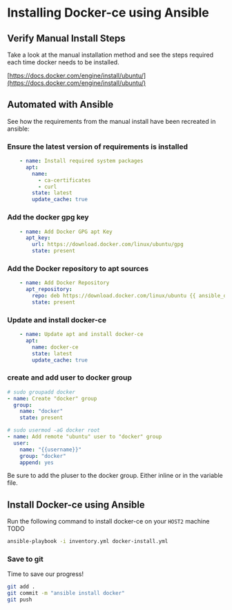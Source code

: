 # Installing Docker-ce using Ansible

## Verify Manual Install Steps

Take a look at the manual installation method and see the steps required each time docker needs to be installed.

[https://docs.docker.com/engine/install/ubuntu/](https://docs.docker.com/engine/install/ubuntu/)

## Automated with Ansible

See how the requirements from the manual install have been recreated in ansible:


### Ensure the latest version of requirements is installed
```yml
    - name: Install required system packages
      apt:
        name:
          - ca-certificates
          - curl
        state: latest
        update_cache: true
```
### Add the docker gpg key
```yml
    - name: Add Docker GPG apt Key
      apt_key:
        url: https://download.docker.com/linux/ubuntu/gpg
        state: present
```
### Add the Docker repository to apt sources
```yml
    - name: Add Docker Repository
      apt_repository:
        repo: deb https://download.docker.com/linux/ubuntu {{ ansible_distribution_release }} stable
        state: present
```
### Update and install docker-ce
```yml
    - name: Update apt and install docker-ce
      apt:
        name: docker-ce
        state: latest
        update_cache: true
```
### create and add user to docker group
```yml
# sudo groupadd docker
- name: Create "docker" group
  group:
    name: "docker"
    state: present

# sudo usermod -aG docker root
- name: Add remote "ubuntu" user to "docker" group
  user:
    name: "{{username}}"
    group: "docker"
    append: yes
```
Be sure to add the pluser to the docker group. Either inline or in the variable file.
## Install Docker-ce using Ansible

Run the following command to install docker-ce on your `HOST2` machine TODO

```bash
ansible-playbook -i inventory.yml docker-install.yml
```

### Save to git
Time to save our progress!
```bash
git add .
git commit -m "ansible install docker"
git push

```